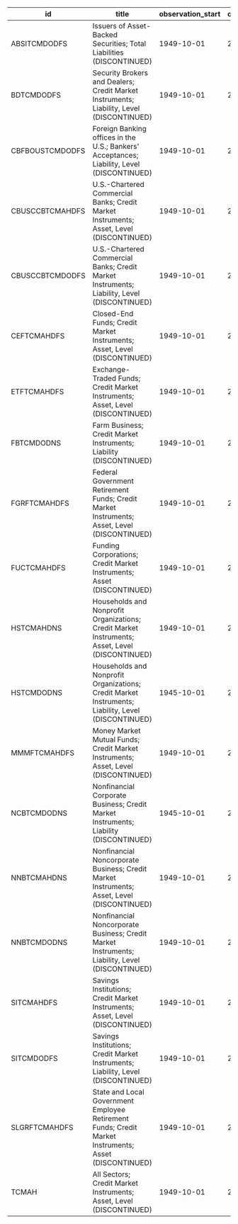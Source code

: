 | id              | title                                                                                                 | observation_start   | observation_end   |
|-----------------|-------------------------------------------------------------------------------------------------------|---------------------|-------------------|
| ABSITCMDODFS    | Issuers of Asset-Backed Securities; Total Liabilities (DISCONTINUED)                                  | 1949-10-01          | 2015-01-01        |
| BDTCMDODFS      | Security Brokers and Dealers; Credit Market Instruments; Liability, Level (DISCONTINUED)              | 1949-10-01          | 2015-01-01        |
| CBFBOUSTCMDODFS | Foreign Banking offices in the U.S.; Bankers' Acceptances; Liability, Level (DISCONTINUED)            | 1949-10-01          | 2015-01-01        |
| CBUSCCBTCMAHDFS | U.S.-Chartered Commercial Banks; Credit Market Instruments; Asset, Level (DISCONTINUED)               | 1949-10-01          | 2013-10-01        |
| CBUSCCBTCMDODFS | U.S.-Chartered Commercial Banks; Credit Market Instruments; Liability, Level (DISCONTINUED)           | 1949-10-01          | 2013-10-01        |
| CEFTCMAHDFS     | Closed-End Funds; Credit Market Instruments; Asset, Level (DISCONTINUED)                              | 1949-10-01          | 2015-01-01        |
| ETFTCMAHDFS     | Exchange-Traded Funds; Credit Market Instruments; Asset, Level (DISCONTINUED)                         | 1949-10-01          | 2015-01-01        |
| FBTCMDODNS      | Farm Business; Credit Market Instruments; Liability (DISCONTINUED)                                    | 1949-10-01          | 2015-01-01        |
| FGRFTCMAHDFS    | Federal Government Retirement Funds; Credit Market Instruments; Asset, Level (DISCONTINUED)           | 1949-10-01          | 2015-01-01        |
| FUCTCMAHDFS     | Funding Corporations; Credit Market Instruments; Asset (DISCONTINUED)                                 | 1949-10-01          | 2015-01-01        |
| HSTCMAHDNS      | Households and Nonprofit Organizations; Credit Market Instruments; Asset, Level (DISCONTINUED)        | 1949-10-01          | 2015-01-01        |
| HSTCMDODNS      | Households and Nonprofit Organizations; Credit Market Instruments; Liability, Level (DISCONTINUED)    | 1945-10-01          | 2015-04-01        |
| MMMFTCMAHDFS    | Money Market Mutual Funds; Credit Market Instruments; Asset, Level (DISCONTINUED)                     | 1949-10-01          | 2015-01-01        |
| NCBTCMDODNS     | Nonfinancial Corporate Business; Credit Market Instruments; Liability (DISCONTINUED)                  | 1945-10-01          | 2015-04-01        |
| NNBTCMAHDNS     | Nonfinancial Noncorporate Business; Credit Market Instruments; Asset, Level (DISCONTINUED)            | 1949-10-01          | 2015-01-01        |
| NNBTCMDODNS     | Nonfinancial Noncorporate Business; Credit Market Instruments; Liability, Level (DISCONTINUED)        | 1949-10-01          | 2015-01-01        |
| SITCMAHDFS      | Savings Institutions; Credit Market Instruments; Asset, Level (DISCONTINUED)                          | 1949-10-01          | 2013-10-01        |
| SITCMDODFS      | Savings Institutions; Credit Market Instruments; Liability, Level (DISCONTINUED)                      | 1949-10-01          | 2013-10-01        |
| SLGRFTCMAHDFS   | State and Local Government Employee Retirement Funds; Credit Market Instruments; Asset (DISCONTINUED) | 1949-10-01          | 2015-01-01        |
| TCMAH           | All Sectors; Credit Market Instruments; Asset, Level (DISCONTINUED)                                   | 1949-10-01          | 2015-01-01        |